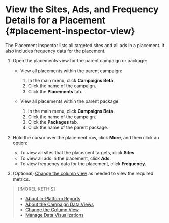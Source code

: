 # View the Sites, Ads, and Frequency Details for a Placement {#placement-inspector-view}

The Placement Inspector lists all targeted sites and all ads in a placement. It also includes frequency data for the placement.

1. Open the placements view for the parent campaign or package:

    * View all placements within the parent campaign:
        1. In the main menu, click **Campaigns Beta**.
        1. Click the name of the campaign.
        1. Click the **Placements** tab.

    * View all placements within the parent package:
        1. In the main menu, click **Campaigns Beta**.
        1. Click the name of the campaign.
        1. Click the **Packages** tab.
        1. Click the name of the parent package.

1. Hold the cursor over the placement row, click **More**, and then click an option:
    * To view all sites that the placement targets, click **Sites**.
    * To view all ads in the placement, click **Ads**.
    * To view frequency data for the placement, click **Frequency**.

1. (Optional) [Change the column view](column-view-change.md) as needed to view the required metrics.

>[!MORELIKETHIS]
>
>* [About In-Platform Reports](/help/dsp/campaign-management/reports/campaign-reports-about.md)
>* [About the Campaign Data Views](campaign-data-views-about.md)
>* [Change the Column View](column-view-change.md)
>* [Manage Data Visualizations](/help/dsp/campaign-management/reports/campaign-data-visualization-manage.md)
